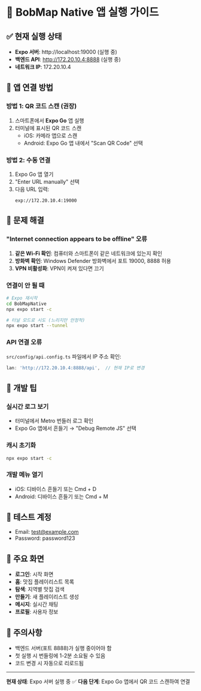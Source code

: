 # 🚀 BobMap Native 앱 실행 가이드

## ✅ 현재 실행 상태
- **Expo 서버**: http://localhost:19000 (실행 중)
- **백엔드 API**: http://172.20.10.4:8888 (실행 중)
- **네트워크 IP**: 172.20.10.4

## 📱 앱 연결 방법

### 방법 1: QR 코드 스캔 (권장)
1. 스마트폰에서 **Expo Go** 앱 실행
2. 터미널에 표시된 QR 코드 스캔
   - iOS: 카메라 앱으로 스캔
   - Android: Expo Go 앱 내에서 "Scan QR Code" 선택

### 방법 2: 수동 연결
1. Expo Go 앱 열기
2. "Enter URL manually" 선택
3. 다음 URL 입력:
   ```
   exp://172.20.10.4:19000
   ```

## 🔧 문제 해결

### "Internet connection appears to be offline" 오류
1. **같은 Wi-Fi 확인**: 컴퓨터와 스마트폰이 같은 네트워크에 있는지 확인
2. **방화벽 확인**: Windows Defender 방화벽에서 포트 19000, 8888 허용
3. **VPN 비활성화**: VPN이 켜져 있다면 끄기

### 연결이 안 될 때
```bash
# Expo 재시작
cd BobMapNative
npx expo start -c

# 터널 모드로 시도 (느리지만 안정적)
npx expo start --tunnel
```

### API 연결 오류
`src/config/api.config.ts` 파일에서 IP 주소 확인:
```typescript
lan: 'http://172.20.10.4:8888/api',  // 현재 IP로 변경
```

## 📝 개발 팁

### 실시간 로그 보기
- 터미널에서 Metro 번들러 로그 확인
- Expo Go 앱에서 흔들기 → "Debug Remote JS" 선택

### 캐시 초기화
```bash
npx expo start -c
```

### 개발 메뉴 열기
- iOS: 디바이스 흔들기 또는 Cmd + D
- Android: 디바이스 흔들기 또는 Cmd + M

## 🎯 테스트 계정
- Email: test@example.com
- Password: password123

## 📱 주요 화면
- **로그인**: 시작 화면
- **홈**: 맛집 플레이리스트 목록
- **탐색**: 지역별 맛집 검색
- **만들기**: 새 플레이리스트 생성
- **메시지**: 실시간 채팅
- **프로필**: 사용자 정보

## 🚨 주의사항
- 백엔드 서버(포트 8888)가 실행 중이어야 함
- 첫 실행 시 번들링에 1-2분 소요될 수 있음
- 코드 변경 시 자동으로 리로드됨

---
**현재 상태**: Expo 서버 실행 중 ✅
**다음 단계**: Expo Go 앱에서 QR 코드 스캔하여 연결